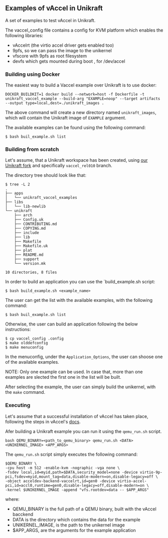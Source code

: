 ## Examples of vAccel in Unikraft

A set of examples to test vAccel in Unikraft.

The vaccel\_config file contains a config for KVM platform which enables the following libraries:
- vAccelrt (the virtio accel driver gets enabled too)
- 9pfs, so we can pass the image to the unikernel
- vfscore with 9pfs as root filesystem
- devfs which gets mounted during boot , for /dev/accel

### Building using Docker

The easiest way to build a Vaccel example over Unikraft is to use docker:
```
DOCKER_BUILDKIT=1 docker build --network=host -f Dockerfile -t unikraft_vaccel_example --build-arg "EXAMPLE=noop" --target artifacts --output type=local,dest=./unikraft_images .
```

The above command will create a new directory named `unikraft_images`, which will contain the Unikraft image of `EXAMPLE` argument.

The available examples can be found using the following command:
```
$ bash buil_example.sh list
```

### Building from scratch

Let's assume, that a Unikraft workspace has been created, using [our Unikraft fork](https://github.com/cloudkernels/unikraft/tree/vaccelrt_rel010) and specifically `vaccel_rel010` branch.

The directory tree should look like that:
```
$ tree -L 2
.
├── apps
│   └── unikraft_vaccel_examples
├── libs
│   └── lib-newlib
└── unikraft
    ├── arch
    ├── Config.uk
    ├── CONTRIBUTING.md
    ├── COPYING.md
    ├── include
    ├── lib
    ├── Makefile
    ├── Makefile.uk
    ├── plat
    ├── README.md
    ├── support
    └── version.mk

10 directories, 8 files
```
In order to build an application you can use the `build_example.sh script:
```
$ bash build_example.sh <example_name>
```

The user can get the list with the available examples, with the following command:
```
$ bash buil_example.sh list
```

Otherwise, the user can build an application following the below instructions:
```
$ cp vaccel_config .config
$ make olddefconfig
$ make menuconfig
```

In the menuconfig, under the `Application_Options`, the user can shoose one of the available examples.

NOTE: Only one example can be used. In case that, more than one examples are slected the first one in the list will be built.

After selecting the example, the user can simply build the unikernel, with the `make` command.

### Executing

Let's assume that a successful installation of vAccel has taken place, following the steps in vAccel's [docs](https://docs.vaccel.org/binaries/#install-vaccelrt-core-library).

Afer building a Unikraft example you can run it using the `qemu_run.sh` script.

```
bash QEMU_BINARY=<path_to_qemu_binary> qemu_run.sh <DATA> <UNIKERNEL_IMAGE> <APP_ARGS>
```

The `qemu_run.sh` script simply executes the following command:

```
$QEMU_BINARY \
-cpu host -m 512 -enable-kvm -nographic -vga none \
-fsdev local,id=myid,path=$DATA,security_model=none -device virtio-9p-pci,fsdev=myid,mount_tag=data,disable-modern=on,disable-legacy=off \
-object acceldev-backend-vaccelrt,id=gen0 -device virtio-accel-pci,id=accl0,runtime=gen0,disable-legacy=off,disable-modern=on \
-kernel $UNIKERNEL_IMAGE -append "vfs.rootdev=data -- $APP_ARGS"
```

where:
- QEMU\_BINARY is the full path of a QEMU binary, built with the vAccel bacckend
- DATA is the directory which contains the data for the example
- UNIKERNEL\_IMAGE, is the path to the unikernel image
- $APP\_ARGS, are the arguments for the example application

